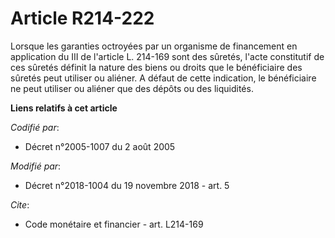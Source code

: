 # Article R214-222

Lorsque les garanties octroyées par un organisme de financement en application du III de l'article L. 214-169 sont des
sûretés, l'acte constitutif de ces sûretés définit la nature des biens ou droits que le bénéficiaire des sûretés peut
utiliser ou aliéner. A défaut de cette indication, le bénéficiaire ne peut utiliser ou aliéner que des dépôts ou des
liquidités.

**Liens relatifs à cet article**

_Codifié par_:

  - Décret n°2005-1007 du 2 août 2005

_Modifié par_:

  - Décret n°2018-1004 du 19 novembre 2018 - art. 5

_Cite_:

  - Code monétaire et financier - art. L214-169
